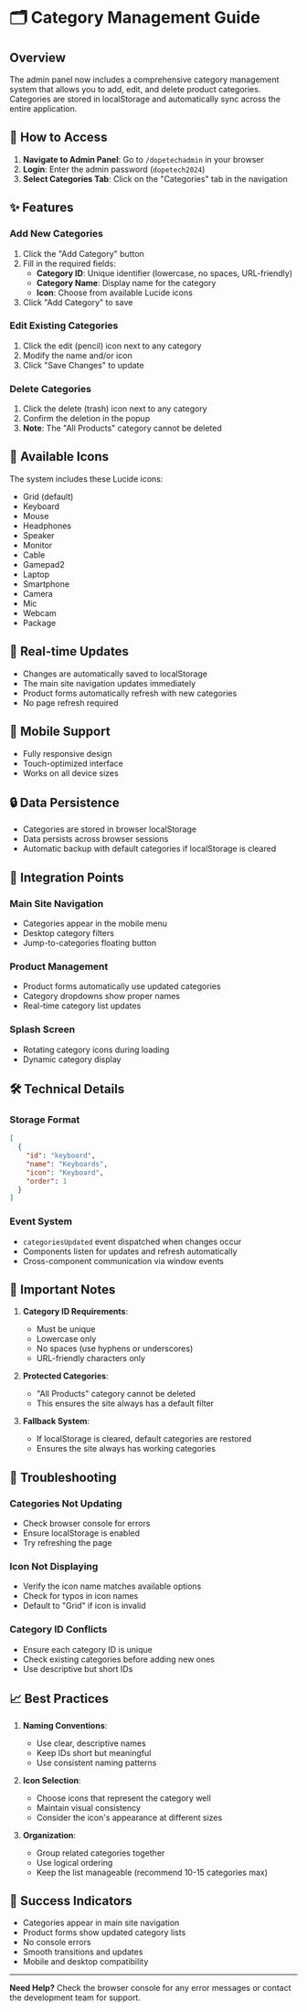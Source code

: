 # 🗂️ Category Management Guide

## Overview
The admin panel now includes a comprehensive category management system that allows you to add, edit, and delete product categories. Categories are stored in localStorage and automatically sync across the entire application.

## 🚀 How to Access

1. **Navigate to Admin Panel**: Go to `/dopetechadmin` in your browser
2. **Login**: Enter the admin password (`dopetech2024`)
3. **Select Categories Tab**: Click on the "Categories" tab in the navigation

## ✨ Features

### Add New Categories
1. Click the "Add Category" button
2. Fill in the required fields:
   - **Category ID**: Unique identifier (lowercase, no spaces, URL-friendly)
   - **Category Name**: Display name for the category
   - **Icon**: Choose from available Lucide icons
3. Click "Add Category" to save

### Edit Existing Categories
1. Click the edit (pencil) icon next to any category
2. Modify the name and/or icon
3. Click "Save Changes" to update

### Delete Categories
1. Click the delete (trash) icon next to any category
2. Confirm the deletion in the popup
3. **Note**: The "All Products" category cannot be deleted

## 🎨 Available Icons

The system includes these Lucide icons:
- Grid (default)
- Keyboard
- Mouse
- Headphones
- Speaker
- Monitor
- Cable
- Gamepad2
- Laptop
- Smartphone
- Camera
- Mic
- Webcam
- Package

## 🔄 Real-time Updates

- Changes are automatically saved to localStorage
- The main site navigation updates immediately
- Product forms automatically refresh with new categories
- No page refresh required

## 📱 Mobile Support

- Fully responsive design
- Touch-optimized interface
- Works on all device sizes

## 🔒 Data Persistence

- Categories are stored in browser localStorage
- Data persists across browser sessions
- Automatic backup with default categories if localStorage is cleared

## 🎯 Integration Points

### Main Site Navigation
- Categories appear in the mobile menu
- Desktop category filters
- Jump-to-categories floating button

### Product Management
- Product forms automatically use updated categories
- Category dropdowns show proper names
- Real-time category list updates

### Splash Screen
- Rotating category icons during loading
- Dynamic category display

## 🛠️ Technical Details

### Storage Format
```json
[
  {
    "id": "keyboard",
    "name": "Keyboards",
    "icon": "Keyboard",
    "order": 1
  }
]
```

### Event System
- `categoriesUpdated` event dispatched when changes occur
- Components listen for updates and refresh automatically
- Cross-component communication via window events

## 🚨 Important Notes

1. **Category ID Requirements**:
   - Must be unique
   - Lowercase only
   - No spaces (use hyphens or underscores)
   - URL-friendly characters only

2. **Protected Categories**:
   - "All Products" category cannot be deleted
   - This ensures the site always has a default filter

3. **Fallback System**:
   - If localStorage is cleared, default categories are restored
   - Ensures the site always has working categories

## 🔧 Troubleshooting

### Categories Not Updating
- Check browser console for errors
- Ensure localStorage is enabled
- Try refreshing the page

### Icon Not Displaying
- Verify the icon name matches available options
- Check for typos in icon names
- Default to "Grid" if icon is invalid

### Category ID Conflicts
- Ensure each category ID is unique
- Check existing categories before adding new ones
- Use descriptive but short IDs

## 📈 Best Practices

1. **Naming Conventions**:
   - Use clear, descriptive names
   - Keep IDs short but meaningful
   - Use consistent naming patterns

2. **Icon Selection**:
   - Choose icons that represent the category well
   - Maintain visual consistency
   - Consider the icon's appearance at different sizes

3. **Organization**:
   - Group related categories together
   - Use logical ordering
   - Keep the list manageable (recommend 10-15 categories max)

## 🎉 Success Indicators

- Categories appear in main site navigation
- Product forms show updated category lists
- No console errors
- Smooth transitions and updates
- Mobile and desktop compatibility

---

**Need Help?** Check the browser console for any error messages or contact the development team for support.
